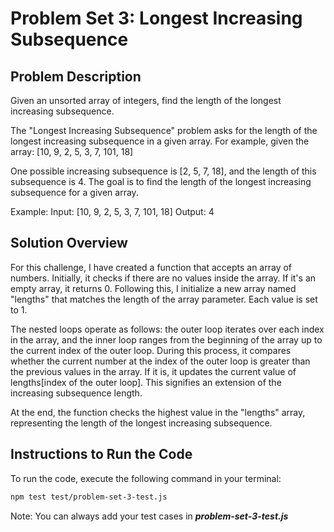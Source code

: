 # Problem Set 3: Longest Increasing Subsequence

## Problem Description

Given an unsorted array of integers, find the length of the longest increasing subsequence.

The "Longest Increasing Subsequence" problem asks for the length of the longest increasing
subsequence in a given array. For example, given the array: [10, 9, 2, 5, 3, 7, 101, 18]

One possible increasing subsequence is [2, 5, 7, 18], and the length of this subsequence is 4. The goal
is to find the length of the longest increasing subsequence for a given array.

Example:
Input: [10, 9, 2, 5, 3, 7, 101, 18]
Output: 4

## Solution Overview

For this challenge, I have created a function that accepts an array of numbers. Initially, it checks if there are no values inside the array. If it's an empty array, it returns 0. Following this, I initialize a new array named "lengths" that matches the length of the array parameter. Each value is set to 1.

The nested loops operate as follows: the outer loop iterates over each index in the array, and the inner loop ranges from the beginning of the array up to the current index of the outer loop. During this process, it compares whether the current number at the index of the outer loop is greater than the previous values in the array. If it is, it updates the current value of lengths[index of the outer loop]. This signifies an extension of the increasing subsequence length.

At the end, the function checks the highest value in the "lengths" array, representing the length of the longest increasing subsequence.

## Instructions to Run the Code

To run the code, execute the following command in your terminal:

```bash
npm test test/problem-set-3-test.js

```

Note: You can always add your test cases in **_problem-set-3-test.js_**
